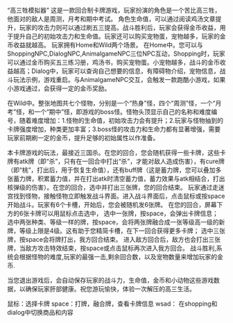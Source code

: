 “高三牲模拟器”
这是一款回合制卡牌游戏，玩家扮演的角色是一个苦比高三牲，他面对的敌人是周测，月考和期中考试。
角色生命值，可以通过阅读鸡汤文章提升，玩家的攻击力则可以通过刷五三提高。战斗胜利后，玩家会获得金币收益，用于提升自己的初始攻击力和生命值。玩家还可以购买宠物蛋，宠物越多，玩家的金币收益就越高。
玩家拥有Home和Wild两个场景。
在Home中。您可以与ShoppingNPC,DialogNPC,AnimalgameNPC三位NPC互动，Shopping时，玩家可以通过金币购买五三练习册，鸡汤书，购买宠物蛋。小宠物越多，战斗的金币收益越高；Dialog中，玩家可以查询自己想要的信息，有障碍物介绍，宠物信息，战斗玩法示例，游戏重启。与AnimalgameNPC交互，会触发一款跑酷小游戏，如果小游戏通过，会获得一定的金币奖励。

在Wild中。整张地图共七个怪物，分别是一个“热身”怪，四个“周测”怪，一个“月考”怪，和一个“期中”怪，即游戏的boss怪。怪物头顶显示自己的名称和难度编号，随着难度增加：1.怪物的生命值，初始攻击力会有提升；2.玩家与怪物抽到的卡牌强度增加，种类更加丰富；3.boss怪的攻击力和生命力都有显著增强，需要玩家前期刷一定的金币，提升足够的初始属性以作准备。

本卡牌游戏的玩法，最接近三国杀。在您的回合，您会随机获得一些卡牌，这些卡牌有atk牌（即“杀”，只有在一回合中打出“杀”，才能对敌人造成伤害），有cure牌（即“桃”，打出后，用于恢复生命值），还有buff牌（这是蓄力牌，您可以叠加多张蓄力牌，积累蓄力值，并在打出atk时清空蓄力值，蓄力效果与atk相结合，打出核弹级的伤害）。在您的回合，选中并打出三张牌，您的回合结束。
玩家通过走迷宫找到怪物，接触怪物立即触发战斗界面。进入战斗界面后，点击鼠标或按space开始战斗。玩家有6个卡槽，开始后，您会被随机发6张牌。
在您的回合，屏幕下方的6张卡牌可以用鼠标点击选中，
选中一张牌，按space，会弹出卡牌信息；
选中两张种类、等级一样的牌，按space，会将两张牌融合成一张等级高一级的新牌，等级上限是4级。这有助于您精简卡槽，在下一回合获得更多卡牌；
选中三张牌，按space会将牌打出，我方回合结束。
进入敌方回合后，敌方也会打出三张牌，当敌方攻击特效结束，按space或点击鼠标再次进入我方回合。
战斗胜利,系统会根据怪物的难度,玩家的最强一击,剩余回合数，以及宠物数量来增加玩家的金币.

当您退出游戏后，会自动保存玩家的战斗力，生命值，金币和小动物这些游戏数据，以确保玩家肝部健康。祝您游玩愉快，体验一次解压的高三生活。

鼠标：选择卡牌
space：打牌，融合牌，查看卡牌信息
wsad： 在shopping和dialog中切换商品和内容

